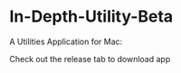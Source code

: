 # In-Depth-Utility-Beta
A Utilities Application for Mac:

Check out the release tab to download app
